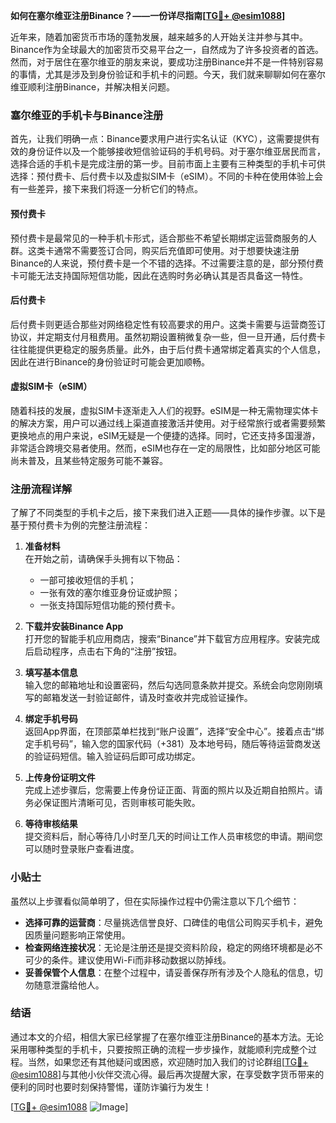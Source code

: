 **如何在塞尔维亚注册Binance？——一份详尽指南[[TG💪+ @esim1088](https://t.me/s/esim1088)]**

近年来，随着加密货币市场的蓬勃发展，越来越多的人开始关注并参与其中。Binance作为全球最大的加密货币交易平台之一，自然成为了许多投资者的首选。然而，对于居住在塞尔维亚的朋友来说，要成功注册Binance并不是一件特别容易的事情，尤其是涉及到身份验证和手机卡的问题。今天，我们就来聊聊如何在塞尔维亚顺利注册Binance，并解决相关问题。

### 塞尔维亚的手机卡与Binance注册

首先，让我们明确一点：Binance要求用户进行实名认证（KYC），这需要提供有效的身份证件以及一个能够接收短信验证码的手机号码。对于塞尔维亚居民而言，选择合适的手机卡是完成注册的第一步。目前市面上主要有三种类型的手机卡可供选择：预付费卡、后付费卡以及虚拟SIM卡（eSIM）。不同的卡种在使用体验上会有一些差异，接下来我们将逐一分析它们的特点。

#### 预付费卡

预付费卡是最常见的一种手机卡形式，适合那些不希望长期绑定运营商服务的人群。这类卡通常不需要签订合同，购买后充值即可使用。对于想要快速注册Binance的人来说，预付费卡是一个不错的选择。不过需要注意的是，部分预付费卡可能无法支持国际短信功能，因此在选购时务必确认其是否具备这一特性。

#### 后付费卡

后付费卡则更适合那些对网络稳定性有较高要求的用户。这类卡需要与运营商签订协议，并定期支付月租费用。虽然初期设置稍微复杂一些，但一旦开通，后付费卡往往能提供更稳定的服务质量。此外，由于后付费卡通常绑定着真实的个人信息，因此在进行Binance的身份验证时可能会更加顺畅。

#### 虚拟SIM卡（eSIM）

随着科技的发展，虚拟SIM卡逐渐走入人们的视野。eSIM是一种无需物理实体卡的解决方案，用户可以通过线上渠道直接激活并使用。对于经常旅行或者需要频繁更换地点的用户来说，eSIM无疑是一个便捷的选择。同时，它还支持多国漫游，非常适合跨境交易者使用。然而，eSIM也存在一定的局限性，比如部分地区可能尚未普及，且某些特定服务可能不兼容。

### 注册流程详解

了解了不同类型的手机卡之后，接下来我们进入正题——具体的操作步骤。以下是基于预付费卡为例的完整注册流程：

1. **准备材料**  
   在开始之前，请确保手头拥有以下物品：
   - 一部可接收短信的手机；
   - 一张有效的塞尔维亚身份证或护照；
   - 一张支持国际短信功能的预付费卡。

2. **下载并安装Binance App**  
   打开您的智能手机应用商店，搜索“Binance”并下载官方应用程序。安装完成后启动程序，点击右下角的“注册”按钮。

3. **填写基本信息**  
   输入您的邮箱地址和设置密码，然后勾选同意条款并提交。系统会向您刚刚填写的邮箱发送一封验证邮件，请及时查收并完成验证操作。

4. **绑定手机号码**  
   返回App界面，在顶部菜单栏找到“账户设置”，选择“安全中心”。接着点击“绑定手机号码”，输入您的国家代码（+381）及本地号码，随后等待运营商发送的验证码短信。输入验证码后即可成功绑定。

5. **上传身份证明文件**  
   完成上述步骤后，您需要上传身份证正面、背面的照片以及近期自拍照片。请务必保证图片清晰可见，否则审核可能失败。

6. **等待审核结果**  
   提交资料后，耐心等待几小时至几天的时间让工作人员审核您的申请。期间您可以随时登录账户查看进度。

### 小贴士

虽然以上步骤看似简单明了，但在实际操作过程中仍需注意以下几个细节：

- **选择可靠的运营商**：尽量挑选信誉良好、口碑佳的电信公司购买手机卡，避免因质量问题影响正常使用。
- **检查网络连接状况**：无论是注册还是提交资料阶段，稳定的网络环境都是必不可少的条件。建议使用Wi-Fi而非移动数据以防掉线。
- **妥善保管个人信息**：在整个过程中，请妥善保存所有涉及个人隐私的信息，切勿随意泄露给他人。

### 结语

通过本文的介绍，相信大家已经掌握了在塞尔维亚注册Binance的基本方法。无论采用哪种类型的手机卡，只要按照正确的流程一步步操作，就能顺利完成整个过程。当然，如果您还有其他疑问或困惑，欢迎随时加入我们的讨论群组[[TG💪+ @esim1088](https://t.me/s/esim1088)]与其他小伙伴交流心得。最后再次提醒大家，在享受数字货币带来的便利的同时也要时刻保持警惕，谨防诈骗行为发生！

[[TG💪+ @esim1088](https://t.me/s/esim1088) ![Image](https://i.postimg.cc/4NQfJmqS/Snipaste-2025-05-13-00-14-12.png)]